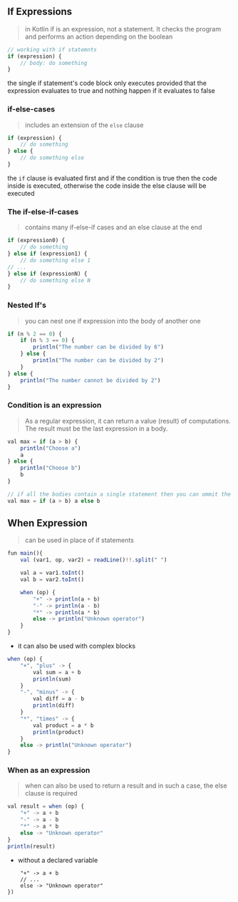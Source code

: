 ## If Expressions
> in Kotlin if is an expression, not a statement. It checks the program and performs an action depending on the boolean
```js
// working with if statemnts
if (expression) {
    // body: do something
}
```

the single if statement's code block only executes provided that the expression evaluates to true and nothing happen if it evaluates to false

### if-else-cases
> includes an extension of the `else` clause
```js
if (expression) {    
    // do something
} else {
    // do something else
}
```
the `if` clause is evaluated first and if the condition is true then the code inside is executed, otherwise the code inside the else clause will be executed

### The if-else-if-cases
> contains many if-else-if cases and an else clause at the end
```js
if (expression0) {
    // do something
} else if (expression1) {
    // do something else 1
// ...
} else if (expressionN) {
    // do something else N
}
```

### Nested If's
> you can nest one if expression into the body of another one
```js
if (n % 2 == 0) {
    if (n % 3 == 0) {
        println("The number can be divided by 6")
    } else {
        println("The number can be divided by 2")
    }
} else {
    println("The number cannot be divided by 2")
}
```

### Condition is an expression
> As a regular expression, it can return a value (result) of computations. The result must be the last expression in a body.
```js
val max = if (a > b) {
    println("Choose a")
    a
} else {
    println("Choose b")
    b
}

// if all the bodies contain a single statement then you can ommit the curly brackets
val max = if (a > b) a else b
```

## When Expression
> can be used in place of if statements
```js
fun main(){
    val (var1, op, var2) = readLine()!!.split(" ")

    val a = var1.toInt()
    val b = var2.toInt()

    when (op) {
        "+" -> println(a + b)
        "-" -> println(a - b)
        "*" -> println(a * b)
        else -> println("Unknown operator")
    }
}
```
+ it can also be used with complex blocks
```js
when (op) {
    "+", "plus" -> {
        val sum = a + b
        println(sum)
    }
    "-", "minus" -> {
        val diff = a - b
        println(diff)
    }
    "*", "times" -> {
        val product = a * b
        println(product)
    }
    else -> println("Unknown operator")
}
```

### When as an expression
> when can also be used to return a result and in such a case, the else clause is required
```js
val result = when (op) {
    "+" -> a + b
    "-" -> a - b
    "*" -> a * b
    else -> "Unknown operator"
}
println(result)
```
+ without a declared variable
```js'println(when(op) {
    "+" -> a + b
    // ...
    else -> "Unknown operator"
})
```

